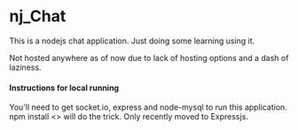 nj_Chat
=======
<p>This is a nodejs chat application. Just doing some learning using it.</p> 
 
<p> Not hosted anywhere as of now due to lack of hosting options and a dash of laziness.</p>

<h4>Instructions for local running</h4>
<p>You'll need to get socket.io, express and node-mysql to run this application. npm install <<package-name>> will do the trick. Only recently moved to Expressjs.</p>

